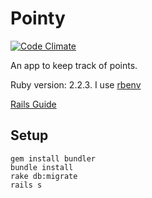 # Pointy

[![Code Climate](https://codeclimate.com/github/severest/pointy/badges/gpa.svg)](https://codeclimate.com/github/severest/pointy)

An app to keep track of points.

Ruby version: 2.2.3. I use [rbenv](https://github.com/rbenv/rbenv)

[Rails Guide](http://guides.rubyonrails.org/getting_started.html)

## Setup

```
gem install bundler
bundle install
rake db:migrate
rails s
```
